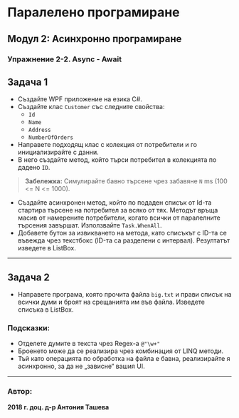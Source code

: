 # Паралелено програмиране
## Модул 2: Асинхронно програмиране

### Упражнение 2-2. Async - Await

## Задача 1
- Създайте WPF приложение на езика C#.
- Създайте клас `Customer` със следните свойства:
  - `Id`
  - `Name`
  - `Address`
  - `NumberOfOrders`
- Направете подходящ клас с колекция от потребители и го инициализирайте с данни.
- В него създайте метод, който търси потребител в колекцията по дадено `ID`.

> **Забележка:** Симулирайте бавно търсене чрез забавяне `N` ms (100 <= N <= 1000).

- Създайте асинхронен метод, който по подаден списък от Id-та стартира търсене на потребител за всяко от тях. Методът връща масив от намерените потребители, когато всички от паралелните търсения завършат. Използвайте `Task.WhenAll`.
- Добавете бутон за извикването на метода, като списъкът с ID-та се въвежда чрез текстбокс (ID-та са разделени с интервал). Резултатът изведете в ListBox.

---

## Задача 2
- Направете програма, която прочита файла `big.txt` и прави списък на всички думи и броят на срещанията им във файла. Изведете списъка в ListBox.

### Подсказки:
- Отделете думите в текста чрез Regex-а `@"\w+"`
- Броенето може да се реализира чрез комбинация от LINQ методи.
- Тъй като операцията по обработка на файла е бавна, реализирайте я асинхронно, за да не „зависне“ вашия UI.

---

### Автор:
**2018 г. доц. д-р Антония Ташева**


